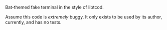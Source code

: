 Bat-themed fake terminal in the style of libtcod.

Assume this code is _extremely_ buggy. It only exists to be used by its author, currently, and has no tests.